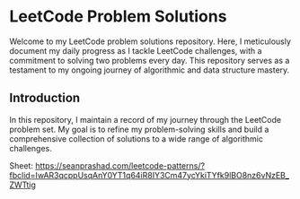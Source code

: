 # LeetCode Problem Solutions

Welcome to my LeetCode problem solutions repository. Here, I meticulously document my daily progress as I tackle LeetCode challenges, with a commitment to solving two problems every day. This repository serves as a testament to my ongoing journey of algorithmic and data structure mastery.

## Introduction

In this repository, I maintain a record of my journey through the LeetCode problem set. My goal is to refine my problem-solving skills and build a comprehensive collection of solutions to a wide range of algorithmic challenges.

Sheet: https://seanprashad.com/leetcode-patterns/?fbclid=IwAR3qcppUsqAnY0YT1q64iR8IY3Cm47ycYkiTYfk9lBO8nz6vNzEB_ZWTtig
